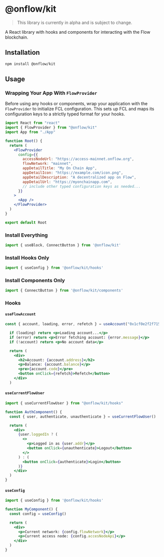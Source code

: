 # @onflow/kit

> This library is currently in alpha and is subject to change.

A React library with hooks and components for interacting with the Flow blockchain.

## Installation

```bash
npm install @onflow/kit
```

## Usage

### Wrapping Your App With `FlowProvider`

Before using any hooks or components, wrap your application with the `FlowProvider` to initialize FCL configuration. This sets up FCL and maps its configuration keys to a strictly typed format for your hooks.

```jsx
import React from "react"
import { FlowProvider } from "@onflow/kit"
import App from "./App"

function Root() {
  return (
    <FlowProvider
      config={{
        accessNodeUrl: "https://access-mainnet.onflow.org",
        flowNetwork: "mainnet",
        appDetailTitle: "My On Chain App",
        appDetailIcon: "https://example.com/icon.png",
        appDetailDescription: "A decentralized app on Flow",
        appDetailUrl: "https://myonchainapp.com",
        // include other typed configuration keys as needed...
      }}
    >
      <App />
    </FlowProvider>
  )
}

export default Root
```

### Install Everything

```jsx
import { useBlock, ConnectButton } from '@onflow/kit'
```

### Install Hooks Only

```jsx
import { useConfig } from '@onflow/kit/hooks'
```

### Install Components Only

```jsx
import { ConnectButton } from '@onflow/kit/components'
```

### Hooks

#### `useFlowAccount`

```jsx
const { account, loading, error, refetch } = useAccount("0x1cf0e2f2f715450")

  if (loading) return <p>Loading account...</p>
  if (error) return <p>Error fetching account: {error.message}</p>
  if (!account) return <p>No account data</p>

  return (
    <div>
      <h2>Account: {account.address}</h2>
      <p>Balance: {account.balance}</p>
      <pre>{account.code}</pre>
      <button onClick={refetch}>Refetch</button>
    </div>
  )
```

#### `useCurrentFlowUser`

```jsx
import { useCurrentFlowUser } from "@onflow/kit/hooks"

function AuthComponent() {
  const { user, authenticate, unauthenticate } = useCurrentFlowUser()

  return (
    <div>
      {user.loggedIn ? (
        <>
          <p>Logged in as {user.addr}</p>
          <button onClick={unauthenticate}>Logout</button>
        </>
      ) : (
        <button onClick={authenticate}>Login</button>
      )}
    </div>
  )
}
```

#### `useConfig`

```jsx
import { useConfig } from '@onflow/kit/hooks'

function MyComponent() {
  const config = useConfig()

  return (
    <div>
      <p>Current network: {config.flowNetwork}</p>
      <p>Current access node: {config.accesNodeApi}</p>
    </div>
  )
}
```
